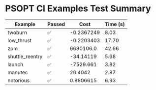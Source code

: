 # PSOPT CI Examples Test Summary

| Example | Passed | Cost | Time (s) |
|---|---|---|---|
| twoburn | ✅ | -0.2367249 | 8.03 |
| low_thrust | ✅ | -0.2203403 | 17.70 |
| zpm | ✅ | 6680106.0 | 42.66 |
| shuttle_reentry | ✅ | -34.14119 | 5.68 |
| launch | ✅ | -7529.661 | 3.82 |
| manutec | ✅ | 20.4042 | 2.87 |
| notorious | ✅ | 0.8806615 | 6.93 |